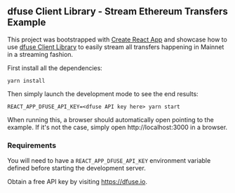 ## dfuse Client Library - Stream Ethereum Transfers Example

This project was bootstrapped with [Create React App](https://github.com/facebook/create-react-app) and
showcase how to use [dfuse Client Library](https://github.com/dfuse-io/client-js) to easily stream
all transfers happening in Mainnet in a streaming fashion.

First install all the dependencies:

    yarn install

Then simply launch the development mode to see the end results:

    REACT_APP_DFUSE_API_KEY=<dfuse API key here> yarn start

When running this, a browser should automatically open pointing
to the example. If it's not the case, simply open http://localhost:3000 in a browser.

### Requirements

You will need to have a `REACT_APP_DFUSE_API_KEY` environment variable defined
before starting the development server.

Obtain a free API key by visiting https://dfuse.io.

